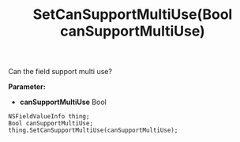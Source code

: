 ﻿---
uid: crmscript_ref_NSFieldValueInfo_SetCanSupportMultiUse
title: SetCanSupportMultiUse(Bool canSupportMultiUse)
intellisense: NSFieldValueInfo.SetCanSupportMultiUse
keywords: NSFieldValueInfo, GetCanSupportMultiUse
so.topic: reference
---

Can the field support multi use?

**Parameter:** 
 - **canSupportMultiUse** Bool

```crmscript
NSFieldValueInfo thing;
Bool canSupportMultiUse;
thing.SetCanSupportMultiUse(canSupportMultiUse);
```

